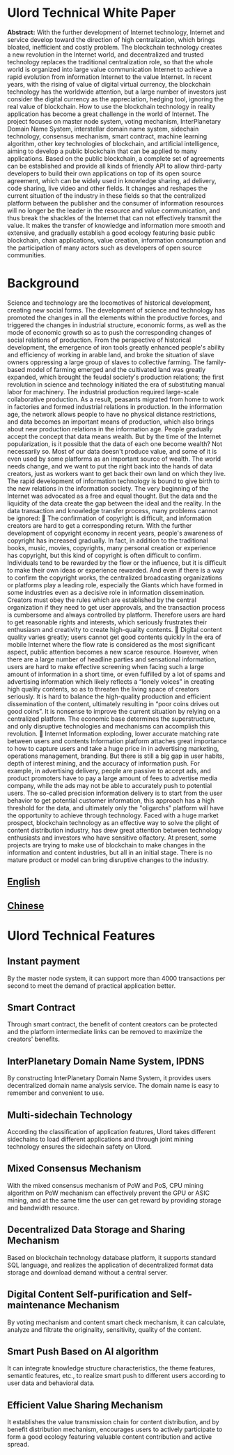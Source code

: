 # Ulord Technical White Paper 
**Abstract:** With the further development of Internet technology, Internet and service develop toward the direction of high centralization, which brings bloated, inefficient and costly problem. The blockchain technology creates a new revolution in the Internet world, and decentralized and trusted technology replaces the traditional centralization role, so that the whole world is organized into large value communication Internet to achieve a rapid evolution from information Internet to the value Internet. In recent years, with the rising of value of digital virtual currency, the blockchain technology has the worldwide attention, but a large number of investors just consider the digital currency as the appreciation, hedging tool, ignoring the real value of blockchain. How to use the blockchain technology in reality application has become a great challenge in the world of Internet. 
The project focuses on master node system, voting mechanism, InterPlanetary Domain Name System, interstellar domain name system, sidechain technology, consensus mechanism, smart contract, machine learning algorithm, other key technologies of blockchain, and artificial intelligence, aiming to develop a public blockchain that can be applied to many applications. Based on the public blockchain, a complete set of agreements can be established and provide all kinds of friendly API to allow third-party developers to build their own applications on top of its open source agreement, which can be widely used in knowledge sharing, ad delivery, code sharing, live video and other fields. It changes and reshapes the current situation of the industry in these fields so that the centralized platform between the publisher and the consumer of information resources will no longer be the leader in the resource and value communication, and thus break the shackles of the Internet that can not effectively transmit the value. It makes the transfer of knowledge and information more smooth and extensive, and gradually establish a good ecology featuring basic public blockchain, chain applications, value creation, information consumption and the participation of many actors such as developers of open source communities. 
# Background
Science and technology are the locomotives of historical development, creating new social forms. The development of science and technology has promoted the changes in all the elements within the productive forces, and triggered the changes in industrial structure, economic forms, as well as the mode of economic growth so as to push the corresponding changes of social relations of production. From the perspective of historical development, the emergence of iron tools greatly enhanced people's ability and efficiency of working in arable land, and broke the situation of slave owners oppressing a large group of slaves to collective farming. The family-based model of farming emerged and the cultivated land was greatly expanded, which brought the feudal society's production relations; the first revolution in science and technology initiated the era of substituting manual labor for machinery. The industrial production required large-scale collaborative production. As a result, peasants migrated from home to work in factories and formed industrial relations in production. In the information age, the network allows people to have no physical distance restrictions, and data becomes an important means of production, which also brings about new production relations in the information age. People gradually accept the concept that data means wealth. But by the time of the Internet popularization, is it possible that the data of each one become wealth? Not necessarily so. Most of our data doesn't produce value, and some of it is even used by some platforms as an important source of wealth. The world needs change, and we want to put the right back into the hands of data creators, just as workers want to get back their own land on which they live. The rapid development of information technology is bound to give birth to the new relations in the information society.
The very beginning of the Internet was advocated as a free and equal thought. But the data and the liquidity of the data create the gap between the ideal and the reality. In the data transaction and knowledge transfer process, many problems cannot be ignored:
	The confirmation of copyright is difficult, and information creators are hard to get a corresponding return.
With the further development of copyright economy in recent years, people's awareness of copyright has increased gradually. In fact, in addition to the traditional books, music, movies, copyrights, many personal creation or experience has copyright, but this kind of copyright is often difficult to confirm. Individuals tend to be rewarded by the flow or the influence, but it is difficult to make their own ideas or experience rewarded. And even if there is a way to confirm the copyright works, the centralized broadcasting organizations or platforms play a leading role, especially the Giants which have formed in some industries even as a decisive role in information dissemination. Creators must obey the rules which are established by the central organization if they need to get user approvals, and the transaction process is cumbersome and always controlled by platform. Therefore users are hard to get reasonable rights and interests, which seriously frustrates their enthusiasm and creativity to create high-quality contents.
	Digital content quality varies greatly; users cannot get good contents quickly
In the era of mobile Internet where the flow rate is considered as the most significant aspect, public attention becomes a new scarce resource. However, when there are a large number of headline parties and sensational information, users are hard to make effective screening when facing such a large amount of information in a short time, or even fulfilled by a lot of spams and advertising information which likely reflects a “lonely voices” in creating high quality contents, so as to threaten the living space of creators seriously. It is hard to balance the high-quality production and efficient dissemination of the content, ultimately resulting in “poor coins drives out good coins”. It is nonsense to improve the current situation by relying on a centralized platform. The economic base determines the superstructure, and only disruptive technologies and mechanisms can accomplish this revolution.
	Internet Information exploding, lower accurate matching rate between users and contents
Information platform attaches great importance to how to capture users and take a huge price in in advertising marketing, operations management, branding. But there is still a big gap in user habits, depth of interest mining, and the accuracy of information push. For example, in advertising delivery, people are passive to accept ads, and product promoters have to pay a large amount of fees to advertise media company, while the ads may not be able to accurately push to potential users. The so-called precision information delivery is to start from the user behavior to get potential customer information, this approach has a high threshold for the data, and ultimately only the "oligarchs" platform will have the opportunity to achieve through technology. 
Faced with a huge market prospect, blockchain technology as an effective way to solve the plight of content distribution industry, has drew great attention between technology enthusiasts and investors who have sensitive olfactory. At present, some projects are trying to make use of blockchain to make changes in the information and content industries, but all in an initial stage. There is no mature product or model can bring disruptive changes to the industry.


## [English](http://ulord.one/whitepaper/web/viewer.html?lang=en)
## [Chinese](http://ulord.one/whitepaper/web/viewer.html?lang=zh)

# Ulord Technical Features

## Instant payment
 By the master node system, it can support more than 4000 transactions per second to meet the demand of practical application better.
## Smart Contract
 Through smart contract, the benefit of content creators can be protected and the platform intermediate links can be removed to maximize the creators' benefits.
## InterPlanetary Domain Name System, IPDNS
 By constructing InterPlanetary Domain Name System, it provides users decentralized domain name analysis service. The domain name is easy to remember and convenient to use.
## Multi-sidechain Technology
 According the classification of application features, Ulord takes different sidechains to load different applications and through joint mining technology ensures the sidechain safety on Ulord.
## Mixed Consensus Mechanism
 With the mixed consensus mechanism of PoW and PoS, CPU mining algorithm on PoW mechanism can effectively prevent the GPU or ASIC mining, and at the same time the user can get reward by providing storage and bandwidth resource.
## Decentralized Data Storage and Sharing Mechanism
 Based on blockchain technology database platform, it supports standard SQL language, and realizes the application of decentralized format data storage and download demand without a central server.
## Digital Content Self-purification and Self-maintenance Mechanism
 By voting mechanism and content smart check mechanism, it can calculate, analyze and filtrate the originality, sensitivity, quality of the content.
## Smart Push Based on AI algorithm
 It can integrate knowledge structure characteristics, the theme features, semantic features, etc., to realize smart push to different users according to user data and behavioral data.
## Efficient Value Sharing Mechanism
 It establishes the value transmission chain for content distribution, and by benefit distribution mechanism, encourages users to actively participate to form a good ecology featuring valuable content contribution and active spread.
